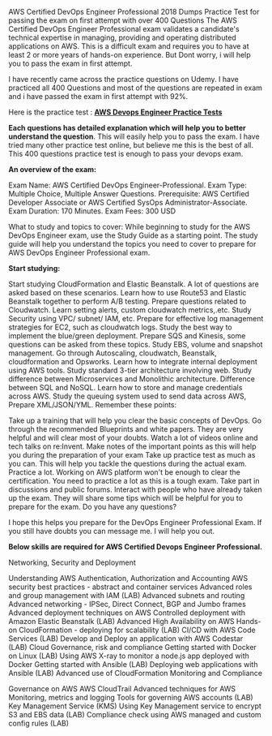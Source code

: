 AWS Certified DevOps Engineer Professional 2018 Dumps Practice Test for passing the exam on first attempt with over 400 Questions
The AWS Certified DevOps Engineer Professional exam validates a candidate's technical expertise in managing, providing and operating distributed applications on AWS. This is a difficult exam and requires you to have at least 2 or more years of hands-on experience. But Dont worry, i will help you to pass the exam in first attempt.

I have recently came across the practice questions on Udemy. I have practiced all 400 Questions and most of the questions are repeated in exam and i have passed the exam in first attempt with 92%. 

Here is the practice test : **[AWS Devops Engineer Practice Tests](https://goo.gl/HH7N39)**

**Each questions has detailed explanation which will help you to better understand the question**. This will easily help you to pass the exam. I have tried many other practice test online, but believe me this is the best of all. This 400 questions practice test is enough to pass your devops exam.

**An overview of the exam:**

Exam Name: AWS Certified DevOps Engineer-Professional.
Exam Type: Multiple Choice, Multiple Answer Questions.
Prerequisite: AWS Certified Developer Associate or AWS Certified SysOps Administrator-Associate.
Exam Duration: 170 Minutes.
Exam Fees: 300 USD

What to study and topics to cover: While beginning to study for the AWS DevOps Engineer exam, use the Study Guide as a starting point. The study guide will help you understand the topics you need to cover to prepare for AWS DevOps Engineer Professional exam.

**Start studying:**

Start studying CloudFormation and Elastic Beanstalk. A lot of questions are asked based on these scenarios.
Learn how to use Route53 and Elastic Beanstalk together to perform A/B testing.
Prepare questions related to Cloudwatch.
Learn setting alerts, custom cloudwatch metrics,.etc.
Study Security using VPC/ subnet/ IAM, etc.
Prepare for effective log management strategies for EC2, such as cloudwatch logs.
Study the best way to implement the blue/green deployment.
Prepare SQS and Kinesis, some questions can be asked from these topics.
Study EBS, volume and snapshot management.
Go through Autoscaling, cloudwatch, Beanstalk, cloudformation and Opsworks.
Learn how to integrate internal deployment using AWS tools.
Study standard 3-tier architecture involving web.
Study difference between Microservices and Monolithic architecture.
Difference between SQL and NoSQL.
Learn how to store and manage credentials across AWS.
Study the queuing system used to send data across AWS,
Prepare XML/JSON/YML.
Remember these points:

Take up a training that will help you clear the basic concepts of DevOps.
Go through the recommended Blueprints and white papers. They are very helpful and will clear most of your doubts.
Watch a lot of videos online and tech talks on re:Invent. Make notes of the important points as this will help you during the preparation of your exam
Take up practice test as much as you can. This will help you tackle the questions during the actual exam.
Practice a lot. Working on AWS platform won't be enough to clear the certification. You need to practice a lot as this is a tough exam.
Take part in discussions and public forums. Interact with people who have already taken up the exam. They will share some tips which will be helpful for you to prepare for the exam.
Do you have any questions?

I hope this helps you prepare for the DevOps Engineer Professional Exam. If you still have doubts you can message me. I will help you out.



**Below skills are required for AWS Certified Devops Engineer Professional.**

Networking, Security and Deployment

Understanding AWS Authentication, Authorization and Accounting 
AWS security best practices - abstract and container services
Advanced roles and group management with IAM (LAB)
Advanced subnets and routing 
Advanced networking - IPSec, Direct Connect, BGP and Jumbo frames
Advanced deployment techniques on AWS 
Controlled deployment with Amazon Elastic Beanstalk (LAB)
Advanced High Availability on AWS 
Hands-on CloudFormation - deploying for scalability (LAB)
CI/CD with AWS Code Services (LAB)
Develop and Deploy an application with AWS Codestar (LAB)
Cloud Governance, risk and compliance 
Getting started with Docker on Linux (LAB)
Using AWS X-ray to monitor a node.js app deployed with Docker 
Getting started with Ansible (LAB)
Deploying web applications with Ansible (LAB)
Advanced use of CloudFormation 
Monitoring and Compliance

Governance on AWS 
AWS CloudTrail 
Advanced techniques for AWS Monitoring, metrics and logging 
Tools for governing AWS accounts (LAB)
Key Management Service (KMS)
Using Key Management service to encrypt S3 and EBS data (LAB)
Compliance check using AWS managed and custom config rules (LAB)
